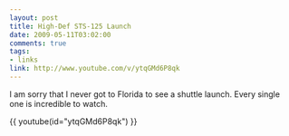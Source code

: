 ```yaml
--- 
layout: post
title: High-Def STS-125 Launch
date: 2009-05-11T03:02:00
comments: true
tags:
- links
link: http://www.youtube.com/v/ytqGMd6P8qk
---
```

I am sorry that I never got to Florida to see a shuttle launch. Every single one is incredible to watch.

{{ youtube(id="ytqGMd6P8qk") }}

